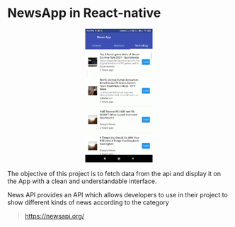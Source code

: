 # NewsApp in React-native

<p align="center">
  <img src=newsapp.gif width="30%" height="30%" />
</p>

The objective of this project is to fetch data from the api and display it on the App with a clean and understandable interface.

News API provides an API which allows developers to use in their project to show different kinds of news according to the category

>https://newsapi.org/
